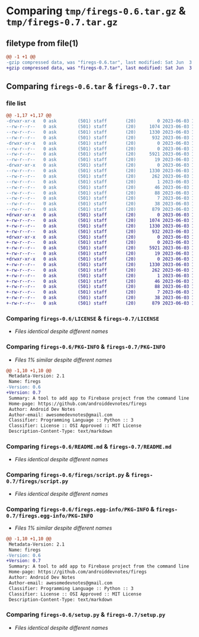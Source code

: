 # Comparing `tmp/firegs-0.6.tar.gz` & `tmp/firegs-0.7.tar.gz`

## filetype from file(1)

```diff
@@ -1 +1 @@
-gzip compressed data, was "firegs-0.6.tar", last modified: Sat Jun  3 16:53:42 2023, max compression
+gzip compressed data, was "firegs-0.7.tar", last modified: Sat Jun  3 17:33:35 2023, max compression
```

## Comparing `firegs-0.6.tar` & `firegs-0.7.tar`

### file list

```diff
@@ -1,17 +1,17 @@
-drwxr-xr-x   0 ask        (501) staff       (20)        0 2023-06-03 16:53:42.659941 firegs-0.6/
--rw-r--r--   0 ask        (501) staff       (20)     1074 2023-06-03 14:51:55.000000 firegs-0.6/LICENSE
--rw-r--r--   0 ask        (501) staff       (20)     1330 2023-06-03 16:53:42.659803 firegs-0.6/PKG-INFO
--rw-r--r--   0 ask        (501) staff       (20)      932 2023-06-03 14:51:08.000000 firegs-0.6/README.md
-drwxr-xr-x   0 ask        (501) staff       (20)        0 2023-06-03 16:53:42.658868 firegs-0.6/firegs/
--rw-r--r--   0 ask        (501) staff       (20)        0 2023-06-03 14:45:22.000000 firegs-0.6/firegs/__init__.py
--rw-r--r--   0 ask        (501) staff       (20)     5921 2023-06-03 16:53:08.000000 firegs-0.6/firegs/script.py
--rw-r--r--   0 ask        (501) staff       (20)       19 2023-06-03 16:53:36.000000 firegs-0.6/firegs/version.py
-drwxr-xr-x   0 ask        (501) staff       (20)        0 2023-06-03 16:53:42.659612 firegs-0.6/firegs.egg-info/
--rw-r--r--   0 ask        (501) staff       (20)     1330 2023-06-03 16:53:42.000000 firegs-0.6/firegs.egg-info/PKG-INFO
--rw-r--r--   0 ask        (501) staff       (20)      262 2023-06-03 16:53:42.000000 firegs-0.6/firegs.egg-info/SOURCES.txt
--rw-r--r--   0 ask        (501) staff       (20)        1 2023-06-03 16:53:42.000000 firegs-0.6/firegs.egg-info/dependency_links.txt
--rw-r--r--   0 ask        (501) staff       (20)       46 2023-06-03 16:53:42.000000 firegs-0.6/firegs.egg-info/entry_points.txt
--rw-r--r--   0 ask        (501) staff       (20)       88 2023-06-03 16:53:42.000000 firegs-0.6/firegs.egg-info/requires.txt
--rw-r--r--   0 ask        (501) staff       (20)        7 2023-06-03 16:53:42.000000 firegs-0.6/firegs.egg-info/top_level.txt
--rw-r--r--   0 ask        (501) staff       (20)       38 2023-06-03 16:53:42.659982 firegs-0.6/setup.cfg
--rw-r--r--   0 ask        (501) staff       (20)      879 2023-06-03 16:53:08.000000 firegs-0.6/setup.py
+drwxr-xr-x   0 ask        (501) staff       (20)        0 2023-06-03 17:33:35.653414 firegs-0.7/
+-rw-r--r--   0 ask        (501) staff       (20)     1074 2023-06-03 14:51:55.000000 firegs-0.7/LICENSE
+-rw-r--r--   0 ask        (501) staff       (20)     1330 2023-06-03 17:33:35.653265 firegs-0.7/PKG-INFO
+-rw-r--r--   0 ask        (501) staff       (20)      932 2023-06-03 14:51:08.000000 firegs-0.7/README.md
+drwxr-xr-x   0 ask        (501) staff       (20)        0 2023-06-03 17:33:35.651936 firegs-0.7/firegs/
+-rw-r--r--   0 ask        (501) staff       (20)        0 2023-06-03 14:45:22.000000 firegs-0.7/firegs/__init__.py
+-rw-r--r--   0 ask        (501) staff       (20)     5921 2023-06-03 16:53:08.000000 firegs-0.7/firegs/script.py
+-rw-r--r--   0 ask        (501) staff       (20)       19 2023-06-03 17:33:30.000000 firegs-0.7/firegs/version.py
+drwxr-xr-x   0 ask        (501) staff       (20)        0 2023-06-03 17:33:35.652848 firegs-0.7/firegs.egg-info/
+-rw-r--r--   0 ask        (501) staff       (20)     1330 2023-06-03 17:33:35.000000 firegs-0.7/firegs.egg-info/PKG-INFO
+-rw-r--r--   0 ask        (501) staff       (20)      262 2023-06-03 17:33:35.000000 firegs-0.7/firegs.egg-info/SOURCES.txt
+-rw-r--r--   0 ask        (501) staff       (20)        1 2023-06-03 17:33:35.000000 firegs-0.7/firegs.egg-info/dependency_links.txt
+-rw-r--r--   0 ask        (501) staff       (20)       46 2023-06-03 17:33:35.000000 firegs-0.7/firegs.egg-info/entry_points.txt
+-rw-r--r--   0 ask        (501) staff       (20)       88 2023-06-03 17:33:35.000000 firegs-0.7/firegs.egg-info/requires.txt
+-rw-r--r--   0 ask        (501) staff       (20)        7 2023-06-03 17:33:35.000000 firegs-0.7/firegs.egg-info/top_level.txt
+-rw-r--r--   0 ask        (501) staff       (20)       38 2023-06-03 17:33:35.653468 firegs-0.7/setup.cfg
+-rw-r--r--   0 ask        (501) staff       (20)      879 2023-06-03 16:53:08.000000 firegs-0.7/setup.py
```

### Comparing `firegs-0.6/LICENSE` & `firegs-0.7/LICENSE`

 * *Files identical despite different names*

### Comparing `firegs-0.6/PKG-INFO` & `firegs-0.7/PKG-INFO`

 * *Files 1% similar despite different names*

```diff
@@ -1,10 +1,10 @@
 Metadata-Version: 2.1
 Name: firegs
-Version: 0.6
+Version: 0.7
 Summary: A tool to add app to Firebase project from the command line
 Home-page: https://github.com/androiddevnotes/firegs
 Author: Android Dev Notes
 Author-email: awesomedevnotes@gmail.com
 Classifier: Programming Language :: Python :: 3
 Classifier: License :: OSI Approved :: MIT License
 Description-Content-Type: text/markdown
```

### Comparing `firegs-0.6/README.md` & `firegs-0.7/README.md`

 * *Files identical despite different names*

### Comparing `firegs-0.6/firegs/script.py` & `firegs-0.7/firegs/script.py`

 * *Files identical despite different names*

### Comparing `firegs-0.6/firegs.egg-info/PKG-INFO` & `firegs-0.7/firegs.egg-info/PKG-INFO`

 * *Files 1% similar despite different names*

```diff
@@ -1,10 +1,10 @@
 Metadata-Version: 2.1
 Name: firegs
-Version: 0.6
+Version: 0.7
 Summary: A tool to add app to Firebase project from the command line
 Home-page: https://github.com/androiddevnotes/firegs
 Author: Android Dev Notes
 Author-email: awesomedevnotes@gmail.com
 Classifier: Programming Language :: Python :: 3
 Classifier: License :: OSI Approved :: MIT License
 Description-Content-Type: text/markdown
```

### Comparing `firegs-0.6/setup.py` & `firegs-0.7/setup.py`

 * *Files identical despite different names*

